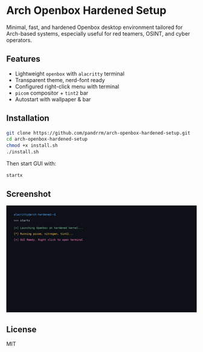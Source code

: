 # Arch Openbox Hardened Setup

Minimal, fast, and hardened Openbox desktop environment tailored for Arch-based systems, especially useful for red teamers, OSINT, and cyber operators.

## Features
- Lightweight `openbox` with `alacritty` terminal
- Transparent theme, nerd-font ready
- Configured right-click menu with terminal
- `picom` compositor + `tint2` bar
- Autostart with wallpaper & bar

## Installation

```bash
git clone https://github.com/pandrrm/arch-openbox-hardened-setup.git
cd arch-openbox-hardened-setup
chmod +x install.sh
./install.sh
```

Then start GUI with:

```bash
startx
```

## Screenshot

![screenshot](wallpapers/openbox-hardened-screenshot.png)

## License

MIT

